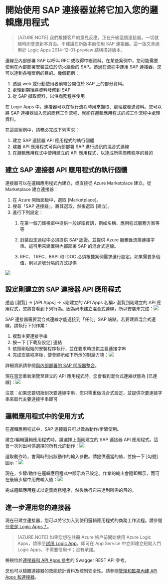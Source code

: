 <properties
   pageTitle="在 Logic Apps 中使用 SAP 連接器 | Microsoft Azure App Service"
   description="如何建立並設定 SAP 連接器或 API 應用程式，並在 Azure App Service 的邏輯應用程式中使用它"
   services="logic-apps"
   documentationCenter=".net,nodejs,java"
   authors="harishkragarwal"
   manager="erikre"
   editor=""/>

<tags
   ms.service="logic-apps"
   ms.devlang="multiple"
   ms.topic="article"
   ms.tgt_pltfrm="na"
   ms.workload="integration"
   ms.date="05/31/2016"
   ms.author="sameerch"/>


# 開始使用 SAP 連接器並將它加入您的邏輯應用程式

>[AZURE.NOTE] 我們根據客戶的意見反應，正在升級這個連接器。一切就緒時即會更新本頁面。不建議在新版本前使用 SAP 連接器。這一版文章適用於 Logic Apps 2014-12-01-preview 結構描述版本。

連線至內部部署 SAP 以呼叫 RFC 或取得中繼資料。在某些案例中，您可能需要使用在內部部署安裝並位於防火牆後的 SAP。透過在流程中運用 SAP 連接器，您可以達到各種案例的目的。幾個範例：

1.	透過 web 或行動使用者前端公開位於 SAP 上的部分資料。
2.	處理到期後將資料發佈到 SAP
3.	從 SAP 擷取資料，以供商務程序使用

在 Logic Apps 中，連接器可以在執行流程時用來擷取、處理或發送資料。您可以將 SAP 連接器加入您的商務工作流程，就能在邏輯應用程式的該工作流程中處理資料。


在這些案例中，請務必完成下列需求：

1. 建立 SAP 連接器 API 應用程式的執行個體
2. 建置 API 應用程式可與內部部署 SAP 進行通訊的混合式連線
3. 在邏輯應用程式中使用建立的 API 應用程式，以達成所需商務程序的目的


## 建立 SAP 連接器 API 應用程式的執行個體 ##

連接器可以在邏輯應用程式內建立，或直接從 Azure Marketplace 建立。從 Marketplace 建立連接器：

1. 在 Azure 開始面板中，選取 [Marketplace]。
2. 搜尋「SAP 連接器」，將其選取，然後選取 [建立]。
3. 進行下列設定：
	1. 在第一個刀鋒視窗中提供一般詳細資訊，例如名稱、應用程式服務方案等等

	2. 封裝設定過程中必須提供 SAP 認證。並提供 Azure 服務匯流排連接字串。這可用來建置與內部部署 SAP 的混合式連線。

	3. RFC、TRFC、BAPI 和 IDOC 必須根據案例需求進行設定。如果需要多個值，則以逗號分隔的方式提供

![][1]

## 設定剛建立的 SAP 連接器 API 應用程式 ##

透過 [瀏覽] -> [API Apps] -> <剛建立的 API Apps 名稱> 瀏覽到剛建立的 API 應用程式，您將會看到下列行為。因為尚未建立混合式連線，所以安裝未完成：![][2]

SAP 連接器需要混合式連線才能連接到「任何」SAP 端點。若要建置混合式連線，請執行下列作業：

1. 複製主要連接字串
2. 按一下 [下載及設定] 連結
3. 依照剛起始的安裝程序執行，並在要求時提供主要連接字串
4. 完成安裝程序後，便會顯示如下所示的對話方塊：![][3]

詳細資訊請參閱[與內部部署的 SAP 伺服器整合](app-service-logic-integrate-with-an-on-premise-sap-server.md)。

現在當您重新瀏覽至建立的 API 應用程式時，您會看到混合式連線狀態為 [已連線]：![][4]

注意：如果您要切換到次要連線字串，您只需重做混合式設定，並提供次要連接字串來取代主要連接字串即可

## 邏輯應用程式中的使用方式 ##

在邏輯應用程式中，SAP 連接器只可以做為動作/步驟使用。

建立/編輯邏輯應用程式時，請選擇上面剛建立的 SAP 連接器 API 應用程式。這會一次列出可供選擇的所有允許動作：![][5]

選取動作時，會同時列出該動作的輸入參數。請提供適當的值，並按一下 [勾號] 圖示：![][6]

現在，步驟/動作在邏輯應用程式中顯示為已設定。作業的輸出會隨即顯示，而可在後續步驟中用做輸入值：![][7]

完成邏輯應用程式以定義商務程序，然後執行它來達到所需的目的。

## 進一步運用您的連接器
現在已建立連接器，您可以將它加入到使用邏輯應用程式的商務工作流程。請參閱[什麼是 Logic Apps？](app-service-logic-what-are-logic-apps.md)。

>[AZURE.NOTE] 如果您想在註冊 Azure 帳戶前開始使用 Azure Logic Apps，請移至[試用 Logic App](https://tryappservice.azure.com/?appservice=logic)，即可在 App Service 中立即建立短期入門 Logic Apps。不需要信用卡；沒有承諾。

檢視位於[連接器和 API Apps 參考](http://go.microsoft.com/fwlink/p/?LinkId=529766)的 Swagger REST API 參考。

您也可以檢閱連接器的效能統計資料及控制安全性。請參閱[管理和監視內建 API Apps 和連接器](app-service-logic-monitor-your-connectors.md)。

<!--Image references-->
[1]: ./media/app-service-logic-connector-sap/Create.jpg
[2]: ./media/app-service-logic-connector-sap/BrowseSetupIncomplete.jpg
[3]: ./media/app-service-logic-connector-sap/HybridSetup.jpg
[4]: ./media/app-service-logic-connector-sap/BrowseSetupComplete.jpg
[5]: ./media/app-service-logic-connector-sap/LogicApp1.jpg
[6]: ./media/app-service-logic-connector-sap/LogicApp2.jpg
[7]: ./media/app-service-logic-connector-sap/LogicApp3.jpg

<!---HONumber=AcomDC_0803_2016-->